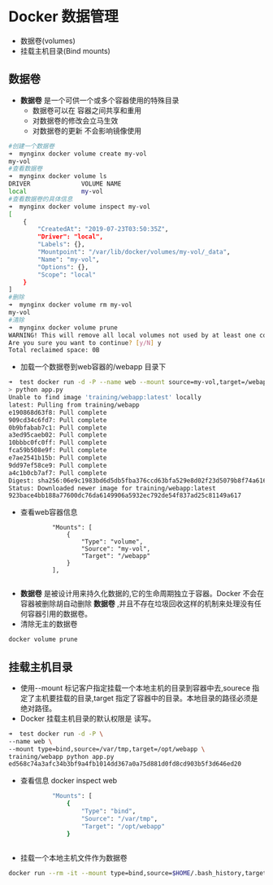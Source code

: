# Docker 数据管理
* 数据卷(volumes)
* 挂载主机目录(Bind mounts)

## 数据卷 
* __数据卷__ 是一个可供一个或多个容器使用的特殊目录
    * 数据卷可以在 容器之间共享和重用
    * 对数据卷的修改会立马生效 
    * 对数据卷的更新 不会影响镜像使用

```bash
#创建一个数据卷
➜  mynginx docker volume create my-vol
my-vol
#查看数据卷
➜  mynginx docker volume ls
DRIVER              VOLUME NAME
local               my-vol
#查看数据卷的具体信息
➜  mynginx docker volume inspect my-vol
[
    {
        "CreatedAt": "2019-07-23T03:50:35Z",
        "Driver": "local",
        "Labels": {},
        "Mountpoint": "/var/lib/docker/volumes/my-vol/_data",
        "Name": "my-vol",
        "Options": {},
        "Scope": "local"
    }
]
#删除
➜  mynginx docker volume rm my-vol
my-vol
#清除
➜  mynginx docker volume prune
WARNING! This will remove all local volumes not used by at least one container.
Are you sure you want to continue? [y/N] y
Total reclaimed space: 0B
```
* 加载一个数据卷到web容器的/webapp 目录下

```bash
➜  test docker run -d -P --name web --mount source=my-vol,target=/webapp training/webapp \
> python app.py
Unable to find image 'training/webapp:latest' locally
latest: Pulling from training/webapp
e190868d63f8: Pull complete
909cd34c6fd7: Pull complete
0b9bfabab7c1: Pull complete
a3ed95caeb02: Pull complete
10bbbc0fc0ff: Pull complete
fca59b508e9f: Pull complete
e7ae2541b15b: Pull complete
9dd97ef58ce9: Pull complete
a4c1b0cb7af7: Pull complete
Digest: sha256:06e9c1983bd6d5db5fba376ccd63bfa529e8d02f23d5079b8f74a616308fb11d
Status: Downloaded newer image for training/webapp:latest
923bace4bb188a77600dc76da6149906a5932ec792de54f837ad25c81149a617
```
* 查看web容器信息

```
            "Mounts": [
                {
                    "Type": "volume",
                    "Source": "my-vol",
                    "Target": "/webapp"
                }
            ],
 
```
* __数据卷__ 是被设计用来持久化数据的,它的生命周期独立于容器。Docker 不会在容器被删除胡自动删除 __数据卷__ ,并且不存在垃圾回收这样的机制来处理没有任何容器引用的数据卷。
* 清除无主的数据卷

```bash
docker volume prune
```

## 挂载主机目录 
* 使用--mount 标记客户指定挂载一个本地主机的目录到容器中去,sourece 指定了主机要挂载的目录,target 指定了容器中的目录。本地目录的路径必须是绝对路径。
* Docker 挂载主机目录的默认权限是  读写。

```bash
➜  test docker run -d -P \
--name web \
--mount type=bind,source=/var/tmp,target=/opt/webapp \
training/webapp python app.py
ed568c74a3afc34b3bf9a4fb1014dd367a0a75d881d0fd8cd903b5f3d646ed20
```

* 查看信息 docker inspect web

```bash
            "Mounts": [
                {
                    "Type": "bind",
                    "Source": "/var/tmp",
                    "Target": "/opt/webapp"
                }
 
```

* 挂载一个本地主机文件作为数据卷

```bash
docker run --rm -it --mount type=bind,source=$HOME/.bash_history,target=/root/.bash_history ubuntu:18.04 bash
```
